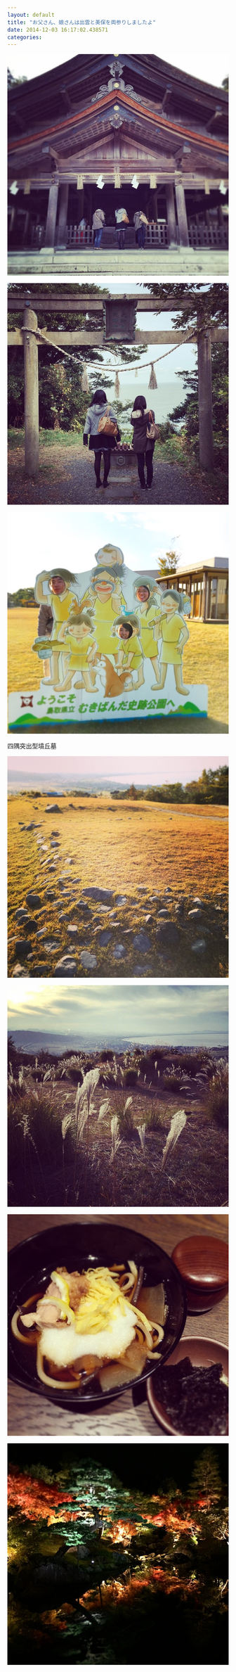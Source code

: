 ```yaml
---
layout: default
title: "お父さん、娘さんは出雲と美保を両参りしましたよ"
date: 2014-12-03 16:17:02.438571
categories: 
---
```


![お父さん、娘さんは出雲と美保を両参りしましたよ](/assets/images/201411/10809733_805258369524639_785667215_n.jpg)

![](/assets/images/201411/10747963_609981349106831_298127152_n.jpg)

![](/assets/images/201411/10546530_676049599181180_1051546916_n.jpg)

四隅突出型墳丘墓

![四隅突出型墳丘墓](/assets/images/201411/10810074_305797832953698_150843078_n.jpg)

![](/assets/images/201411/10617196_577424929026369_1050094261_n.jpg)

![](/assets/images/201411/10661145_331770797004576_870645613_n.jpg)

![](/assets/images/201411/10802857_1578027882419330_709979893_n.jpg)


